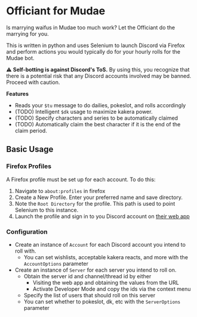 # Officiant for Mudae

Is marrying waifus in Mudae too much work? Let the Officiant do the marrying for you.

This is written in python and uses Selenium to launch Discord via Firefox and perform actions you would typically do for your hourly rolls for the Mudae bot.

:warning: **Self-botting is against Discord's ToS.** By using this, you recognize that there is a potential risk that any Discord accounts involved may be banned. Proceed with caution.

**Features**

- Reads your `$tu` message to do dailies, pokeslot, and rolls accordingly
- (TODO) Intelligent `$dk` usage to maximize kakera power.
- (TODO) Specify characters and series to be automatically claimed
- (TODO) Automatically claim the best character if it is the end of the claim period.

## Basic Usage
### Firefox Profiles
A Firefox profile must be set up for each account. To do this:
1. Navigate to `about:profiles` in firefox
2. Create a New Profile. Enter your preferred name and save directory.
3. Note the `Root Directory` for the profile. This path is used to point Selenium to this instance.
4. Launch the profile and sign in to you Discord account on [their web app](https://discord.com/app)

### Configuration
- Create an instance of `Account` for each Discord account you intend to roll with.
    - You can set wishlists, acceptable kakera reacts, and more with the `AccountOptions` parameter
- Create an instance of `Server` for each server you intend to roll on.
    - Obtain the server id and channel/thread id by either
        - Visiting the web app and obtaining the values from the URL
        - Activate Developer Mode and copy the ids via the context menu
    - Specify the list of users that should roll on this server
    - You can set whether to pokeslot, dk, etc with the `ServerOptions` parameter

